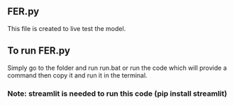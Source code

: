 ## FER.py
This file is created to live test the model.

## To run FER.py
Simply go to the folder and run run.bat
or 
run the code which will provide a command then copy it and run it in the terminal.

### Note: streamlit is needed to run this code (pip install streamlit)
